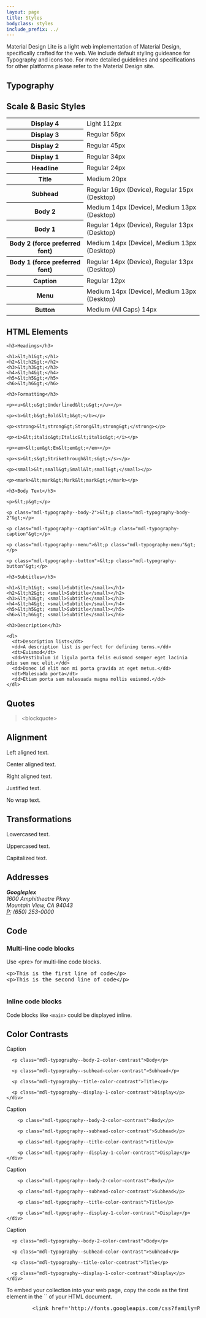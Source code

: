 ```yaml
---
layout: page
title: Styles
bodyclass: styles
include_prefix: ../
---
```


<section class="mdl-cell mdl-cell--12-col">
  <p>
     Material Design Lite is a light web implementation of Material Design, specifically crafted for the web. We include default styling guideance for Typography and icons too. For more detailed guidelines and specifications for other platforms please refer to the Material Design site.
  </p>
</section>

<h2 class="mdl-typography--subhead">Typography</h2>

<section class="mdl-cell mdl-cell--12-col">
<h2>Scale &amp; Basic Styles</h2>
  <div class="demo-preview-block demo-page--typography">
    <table>
      <tr>
        <th class="mdl-typography--caption-color-contrast">Display 4</th>
        <td class="mdl-typography--display-4">Light 112px</td>
      </tr>
      <tr>
        <th class="mdl-typography--caption-color-contrast">Display 3</th>
        <td class="mdl-typography--display-3">Regular 56px</td>
      </tr>
      <tr>
        <th class="mdl-typography--caption-color-contrast">Display 2</th>
        <td class="mdl-typography--display-2">Regular 45px</td>
      </tr>
      <tr>
        <th class="mdl-typography--caption-color-contrast">Display 1</th>
        <td class="mdl-typography--display-1">Regular 34px</td>
      </tr>
      <tr>
        <th class="mdl-typography--caption-color-contrast">Headline</th>
        <td class="mdl-typography--headline">Regular 24px</td>
      </tr>
      <tr>
        <th class="mdl-typography--caption-color-contrast">Title</th>
        <td class="mdl-typography--title">Medium 20px</td>
      </tr>
      <tr>
        <th class="mdl-typography--caption-color-contrast">Subhead</th>
        <td class="mdl-typography--subhead">Regular 16px (Device), Regular 15px (Desktop)</td>
      </tr>
      <tr>
        <th class="mdl-typography--caption-color-contrast">Body 2</th>
        <td class="mdl-typography--body-2">Medium 14px (Device), Medium 13px (Desktop)</td>
      </tr>
      <tr>
        <th class="mdl-typography--caption-color-contrast">Body 1</th>
        <td class="mdl-typography--body-1">Regular 14px (Device), Regular 13px (Desktop)</td>
      </tr>
      <tr>
        <th class="mdl-typography--caption-color-contrast">Body 2 (force preferred font)</th>
        <td class="mdl-typography--body-2-force-preferred-font">Medium 14px (Device), Medium 13px (Desktop)</td>
      </tr>
      <tr>
        <th class="mdl-typography--caption-color-contrast">Body 1 (force preferred font)</th>
        <td class="mdl-typography--body-1-force-preferred-font">Regular 14px (Device), Regular 13px (Desktop)</td>
      </tr>
      <tr>
        <th class="mdl-typography--caption-color-contrast">Caption</th>
        <td class="mdl-typography--caption">Regular 12px</td>
      </tr>
      <tr>
        <th class="mdl-typography--caption-color-contrast">Menu</th>
        <td class="mdl-typography--menu">Medium 14px (Device), Medium 13px (Desktop)</td>
      </tr>
      <tr>
        <th class="mdl-typography--caption-color-contrast">Button</th>
        <td class="mdl-typography--button">Medium (All Caps) 14px</td>
      </tr>
    </table>
  </div>

  <h2>HTML Elements</h2>

  <div class="demo-preview-block">

    <h3>Headings</h3>

    <h1>&lt;h1&gt;</h1>
    <h2>&lt;h2&gt;</h2>
    <h3>&lt;h3&gt;</h3>
    <h4>&lt;h4&gt;</h4>
    <h5>&lt;h5&gt;</h5>
    <h6>&lt;h6&gt;</h6>

    <h3>Formatting</h3>

    <p><u>&lt;u&gt;Underlined&lt;u&gt;</u></p>

    <p><b>&lt;b&gt;Bold&lt;b&gt;</b></p>

    <p><strong>&lt;strong&gt;Strong&lt;strong&gt;</strong></p>

    <p><i>&lt;italic&gt;Italic&lt;italic&gt;</i></p>

    <p><em>&lt;em&gt;Em&lt;em&gt;</em></p>

    <p><s>&lt;s&gt;Strikethrough&lt;s&gt;</s></p>

    <p><small>&lt;small&gt;Small&lt;small&gt;</small></p>

    <p><mark>&lt;mark&gt;Mark&lt;mark&gt;</mark></p>

    <h3>Body Text</h3>

    <p>&lt;p&gt;</p>

    <p class="mdl-typography--body-2">&lt;p class="mdl-typography-body-2"&gt;</p>

    <p class="mdl-typography--caption">&lt;p class="mdl-typography-caption"&gt;</p>

    <p class="mdl-typography--menu">&lt;p class="mdl-typography-menu"&gt;</p>

    <p class="mdl-typography--button">&lt;p class="mdl-typography-button"&gt;</p>

    <h3>Subtitles</h3>

    <h1>&lt;h1&gt; <small>Subtitle</small></h1>
    <h2>&lt;h2&gt; <small>Subtitle</small></h2>
    <h3>&lt;h3&gt; <small>Subtitle</small></h3>
    <h4>&lt;h4&gt; <small>Subtitle</small></h4>
    <h5>&lt;h5&gt; <small>Subtitle</small></h5>
    <h6>&lt;h6&gt; <small>Subtitle</small></h6>

    <h3>Description</h3>

    <dl>
      <dt>Description lists</dt>
      <dd>A description list is perfect for defining terms.</dd>
      <dt>Euismod</dt>
      <dd>Vestibulum id ligula porta felis euismod semper eget lacinia odio sem nec elit.</dd>
      <dd>Donec id elit non mi porta gravida at eget metus.</dd>
      <dt>Malesuada porta</dt>
      <dd>Etiam porta sem malesuada magna mollis euismod.</dd>
    </dl>
  </div>

  <h2>Quotes</h2>

  <div class="demo-preview-block">
    <blockquote>&lt;blockquote&gt;</blockquote>
  </div>

  <h2>Alignment</h2>

  <p class="mdl-typography--text-left">Left aligned text.</p>
  <p class="mdl-typography--text-center">Center aligned text.</p>
  <p class="mdl-typography--text-right">Right aligned text.</p>
  <p class="mdl-typography--text-justify">Justified text.</p>
  <p class="mdl-typography--text-nowrap">No wrap text.</p>

  <h2>Transformations</h2>
  <p class="mdl-typography--text-lowercase">Lowercased text.</p>
  <p class="mdl-typography--text-uppercase">Uppercased text.</p>
  <p class="mdl-typography--text-capitalize">Capitalized text.</p>

  <h2>Addresses</h2>

  <address>
    <strong>Googleplex</strong><br>
    1600 Amphitheatre Pkwy<br>
    Mountain View, CA 94043<br>
    <abbr title="Phone">P:</abbr> (650) 253-0000
  </address>

  <h2>Code</h2>

  <h3>Multi-line code blocks</h3>
  <p>
    Use &lt;pre&gt; for multi-line code blocks.
    <pre>
&lt;p&gt;This is the first line of code&lt;/p&gt;
&lt;p&gt;This is the second line of code&lt;/p&gt;
  </pre>
  </p>

  <h3>Inline code blocks</h3>
  <p>Code blocks like <code>&lt;main&gt;</code> could be displayed inline.</p>


  <h2>Color Contrasts</h2>

  <div class="demo-preview-block">
    <div class="demo-typography--white">
      <p class="mdl-typography--caption-color-contrast">Caption</p>

      <p class="mdl-typography--body-2-color-contrast">Body</p>

      <p class="mdl-typography--subhead-color-contrast">Subhead</p>

      <p class="mdl-typography--title-color-contrast">Title</p>

      <p class="mdl-typography--display-1-color-contrast">Display</p>
    </div>
  </div>

  <div class="demo-preview-block">
    <div class="demo-typography--black">
        <p class="mdl-typography--caption-color-contrast">Caption</p>

        <p class="mdl-typography--body-2-color-contrast">Body</p>

        <p class="mdl-typography--subhead-color-contrast">Subhead</p>

        <p class="mdl-typography--title-color-contrast">Title</p>

        <p class="mdl-typography--display-1-color-contrast">Display</p>
    </div>
  </div>

  <div class="demo-preview-block">
    <div class="demo-typography--img-1">
        <p class="mdl-typography--caption-color-contrast">Caption</p>

        <p class="mdl-typography--body-2-color-contrast">Body</p>

        <p class="mdl-typography--subhead-color-contrast">Subhead</p>

        <p class="mdl-typography--title-color-contrast">Title</p>

        <p class="mdl-typography--display-1-color-contrast">Display</p>
    </div>
  </div>

  <div class="demo-preview-block">
    <div class="demo-typography--img-2">
      <p class="mdl-typography--caption-color-contrast">Caption</p>

      <p class="mdl-typography--body-2-color-contrast">Body</p>

      <p class="mdl-typography--subhead-color-contrast">Subhead</p>

      <p class="mdl-typography--title-color-contrast">Title</p>

      <p class="mdl-typography--display-1-color-contrast">Display</p>
    </div>
  </div>
</section>

<section class="mdl-cell mdl-cell--12-col">
  <p>
     To embed your collection into your web page, copy the code as the first element in the `<head>` of your HTML document.
  </p>
  <p>
    <pre>
        &lt;link href='http://fonts.googleapis.com/css?family=Roboto' rel='stylesheet' type='text/css'&gt;
    </pre>
  </p>
</section>


